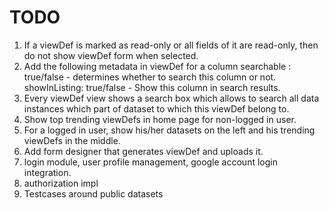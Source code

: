 TODO
=====
1. If a viewDef is marked as read-only or all fields of it are read-only, then do not show viewDef form when selected.
2. Add the following metadata in viewDef for a column
    searchable : true/false - determines whether to search this column or not.
    showInListing: true/false - Show this column in search results.
3. Every viewDef view shows a search box which allows to search all data instances which part of dataset to which this viewDef belong to.
4. Show top trending viewDefs in home page for non-logged in user.
5. For a logged in user, show his/her datasets on the left and his trending viewDefs in the middle.
6. Add form designer that generates viewDef and uploads it.
7. login module, user profile management, google account login integration.
8. authorization impl
9. Testcases around public datasets